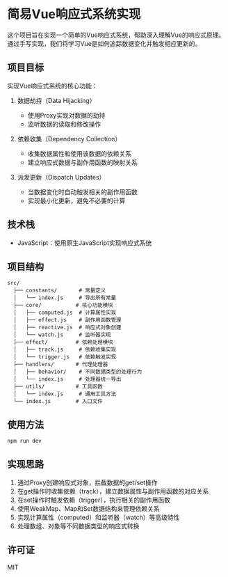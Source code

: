 # 简易Vue响应式系统实现

这个项目旨在实现一个简单的Vue响应式系统，帮助深入理解Vue的响应式原理。通过手写实现，我们将学习Vue是如何追踪数据变化并触发相应更新的。

## 项目目标

实现Vue响应式系统的核心功能：

1. 数据劫持（Data Hijacking）
   - 使用Proxy实现对数据的劫持
   - 监听数据的读取和修改操作

2. 依赖收集（Dependency Collection）
   - 收集数据属性和使用该数据的依赖关系
   - 建立响应式数据与副作用函数的映射关系

3. 派发更新（Dispatch Updates）
   - 当数据变化时自动触发相关的副作用函数
   - 实现最小化更新，避免不必要的计算

## 技术栈

- JavaScript：使用原生JavaScript实现响应式系统

## 项目结构

```
src/
  ├── constants/       # 常量定义
  │   └── index.js     # 导出所有常量
  ├── core/           # 核心功能模块
  │   ├── computed.js  # 计算属性实现
  │   ├── effect.js    # 副作用函数管理
  │   ├── reactive.js  # 响应式对象创建
  │   └── watch.js     # 监听器实现
  ├── effect/         # 依赖处理模块
  │   ├── track.js     # 依赖收集实现
  │   └── trigger.js   # 依赖触发实现
  ├── handlers/       # 代理处理器
  │   ├── behavior/    # 不同数据类型的处理行为
  │   └── index.js     # 处理器统一导出
  ├── utils/          # 工具函数
  │   └── index.js     # 通用工具方法
  └── index.js        # 入口文件
```

## 使用方法

```bash
npm run dev
```


## 实现思路

1. 通过Proxy创建响应式对象，拦截数据的get/set操作
2. 在get操作时收集依赖（track），建立数据属性与副作用函数的对应关系
3. 在set操作时触发依赖（trigger），执行相关的副作用函数
4. 使用WeakMap、Map和Set数据结构来管理依赖关系
5. 实现计算属性（computed）和监听器（watch）等高级特性
6. 处理数组、对象等不同数据类型的响应式转换

## 许可证

MIT